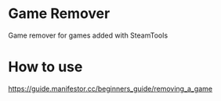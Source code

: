 # Game Remover
Game remover for games added with SteamTools

# How to use
https://guide.manifestor.cc/beginners_guide/removing_a_game
